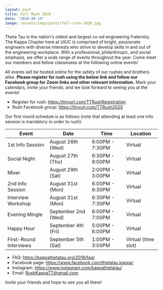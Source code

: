 ```yaml
---
layout: post
title: Fall Rush 2020
date: "2020-08-14"
image: /assets/imgs/posts/fall-rush-2020.jpg
---
```


Theta Tau is the nation's oldest and largest co-ed engineering fraternity. The Kappa Chapter here at UIUC is comprised of bright, passionate engineers with diverse interests who strive to develop skills in and out of the engineering workplace. With a professional, philanthropic, and social emphasis, we offer a wide range of events throughout the year. Come meet our members and fellow classmates at the following online events!

All events will be hosted online for the safety of our rushes and brothers alike. **Please register for rush using the below link and follow our Facebook group for Zoom links and other relevant information.** Mark your calendars, invite your friends, and we look forward to seeing you at the events!

- Register for rush: <https://tinyurl.com/TTRushRegistration>
- Rush Facebook group: <https://tinyurl.com/TTRush2020>

Our first round schedule is as follows (note that attending at least one info session is mandatory in order to rush):

| Event                  | Date                | Time            | Location            |
| ---------------------- | ------------------- | --------------- | ------------------- |
| 1st Info Session       | August 26th (Wed)   | 6:00PM - 7:30PM | Virtual             |
| Social Night           | August 27th (Thu)   | 6:30PM - 8:00PM | Virtual             |
| Mixer                  | August 29th (Sat)   | 2:00PM - 3:00PM | Virtual             |
| 2nd Info Session       | August 31st (Mon)   | 6:00PM - 6:30PM | Virtual             |
| Interview Workshop     | August 31st (Mon)   | 6:30PM - 7:30PM | Virtual             |
| Evening Mingle         | September 2nd (Wed) | 6:00PM - 7:00PM | Virtual             |
| Happy Hour             | September 4th (Fri) | 5:00PM - 6:00PM | Virtual             |
| First-Round Interviews | September 5th (Sat) | 1:00PM - 3:00PM | Virtual (time slot) |

- FAQ: <https://kappathetatau.org/2018/faq/>
- Facebook page: <https://www.facebook.com/thetatau.kappa/>
- Instagram: <https://www.instagram.com/kappathetatau/>
- Email: RushKappaTT@gmail.com

Invite your friends and hope to see you all there!
